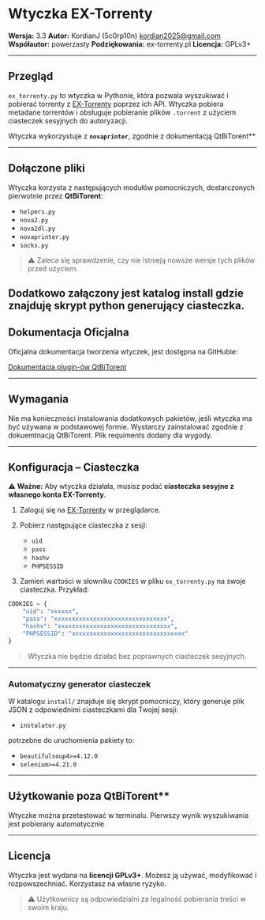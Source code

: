 # Wtyczka EX-Torrenty

**Wersja:** 3.3
**Autor:** KordianJ (5c0rp10n) kordian2025@gmail.com
**Współautor:** powerzasty
**Podziękowania:** ex-torrenty.pl
**Licencja:** GPLv3+

---

## Przegląd

`ex_torrenty.py` to wtyczka w Pythonie, która pozwala wyszukiwać i pobierać torrenty z [EX-Torrenty](https://ex-torrenty.org/) poprzez ich API.
Wtyczka pobiera metadane torrentów i obsługuje pobieranie plików `.torrent` z użyciem ciasteczek sesyjnych do autoryzacji.

Wtyczka wykorzystuje z **`novaprinter`**, zgodnie z dokumentacją QtBiTorent** 

---

## Dołączone pliki

Wtyczka korzysta z następujących modułów pomocniczych, dostarczonych pierwotnie przez **QtBiTorent**:

* `helpers.py` 
* `nova2.py` 
* `nova2dl.py` 
* `novaprinter.py` 
* `socks.py` 

> ⚠️ Zaleca się sprawdzenie, czy nie istnieją nowsze wersje tych plików przed użyciem.

Dodatkowo załączony jest katalog install gdzie znajduję skrypt python generujący ciasteczka. 
---

## Dokumentacja Oficjalna

Oficjalna dokumentacja tworzenia wtyczek, jest dostępna na GitHubie:

[Dokumentacja plugin-ów QtBiTorent](https://github.com/qbittorrent/search-plugins/wiki/How-to-write-a-search-plugin)

---

## Wymagania

Nie ma konieczności instalowania dodatkowych pakietów, jeśli wtyczka ma być używana w podstawowej formie. Wystarczy zainstalować zgodnie z dokuemtnacją QtBiTorent. Plik requiments dodany dla wygody. 

---

## Konfiguracja – Ciasteczka

⚠️ **Ważne:** Aby wtyczka działała, musisz podać **ciasteczka sesyjne z własnego konta EX-Torrenty**.

1. Zaloguj się na [EX-Torrenty](https://ex-torrenty.org/) w przeglądarce.
2. Pobierz następujące ciasteczka z sesji:

   * `uid`
   * `pass`
   * `hashv`
   * `PHPSESSID`
3. Zamień wartości w słowniku `COOKIES` w pliku `ex_torrenty.py` na swoje ciasteczka. Przykład:

```python
COOKIES = {
    "uid": "xxxxxx",
    "pass": "xxxxxxxxxxxxxxxxxxxxxxxxxxxxxxxx",
    "hashv": "xxxxxxxxxxxxxxxxxxxxxxxxxxxxxxxx",
    "PHPSESSID": "xxxxxxxxxxxxxxxxxxxxxxxxxxxxxxxx"
}
```

> Wtyczka nie będzie działać bez poprawnych ciasteczek sesyjnych.

---

### Automatyczny generator ciasteczek

W katalogu `install/` znajduje się skrypt pomocniczy, który generuje plik JSON z odpowiednimi ciasteczkami dla Twojej sesji:

* `instalator.py` 

potrzebne do uruchomienia pakiety to:

* `beautifulsoup4>=4.12.0`
* `selenium>=4.21.0`

---

## Użytkowanie poza QtBiTorent**

Wtyczke można przetestować w terminalu. 
Pierwszy wynik wyszukiwania jest pobierany automatycznie 

---

## Licencja

Wtyczka jest wydana na **licencji GPLv3+**.
Możesz ją używać, modyfikować i rozpowszechniać.
Korzystasz na własne ryzyko.

> ⚠️ Użytkownicy są odpowiedzialni za legalność pobierania treści w swoim kraju.
